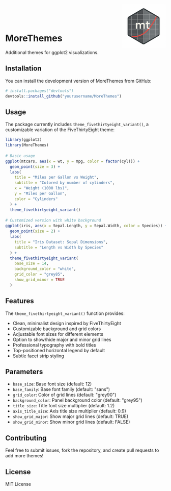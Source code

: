 <img src="/assets/MoreThemes_HexLogo_QuicksandRegular400.png" align="right" height="139"/><br><br><br>

# MoreThemes

Additional themes for ggplot2 visualizations.

## Installation

You can install the development version of MoreThemes from GitHub:

```r
# install.packages("devtools")
devtools::install_github("yourusername/MoreThemes")
```

## Usage

The package currently includes `theme_fivethirtyeight_variant()`, a customizable variation of the FiveThirtyEight theme:

```r
library(ggplot2)
library(MoreThemes)

# Basic usage
ggplot(mtcars, aes(x = wt, y = mpg, color = factor(cyl))) +
  geom_point(size = 3) +
  labs(
    title = "Miles per Gallon vs Weight",
    subtitle = "Colored by number of cylinders",
    x = "Weight (1000 lbs)",
    y = "Miles per Gallon",
    color = "Cylinders"
  ) +
  theme_fivethirtyeight_variant()

# Customized version with white background
ggplot(iris, aes(x = Sepal.Length, y = Sepal.Width, color = Species)) +
  geom_point(size = 2) +
  labs(
    title = "Iris Dataset: Sepal Dimensions",
    subtitle = "Length vs Width by Species"
  ) +
  theme_fivethirtyeight_variant(
    base_size = 14,
    background_color = "white",
    grid_color = "grey85",
    show_grid_minor = TRUE
  )
```

## Features

The `theme_fivethirtyeight_variant()` function provides:

- Clean, minimalist design inspired by FiveThirtyEight
- Customizable background and grid colors
- Adjustable font sizes for different elements
- Option to show/hide major and minor grid lines
- Professional typography with bold titles
- Top-positioned horizontal legend by default
- Subtle facet strip styling

## Parameters

- `base_size`: Base font size (default: 12)
- `base_family`: Base font family (default: "sans")
- `grid_color`: Color of grid lines (default: "grey90")
- `background_color`: Panel background color (default: "grey95")
- `title_size`: Title font size multiplier (default: 1.2)
- `axis_title_size`: Axis title size multiplier (default: 0.9)
- `show_grid_major`: Show major grid lines (default: TRUE)
- `show_grid_minor`: Show minor grid lines (default: FALSE)

## Contributing

Feel free to submit issues, fork the repository, and create pull requests to add more themes!

## License

MIT License
